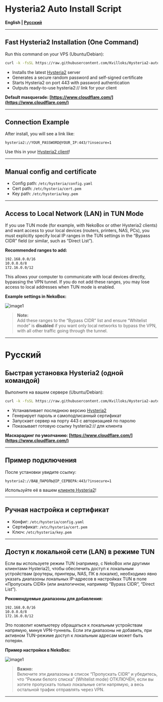 # Hysteria2 Auto Install Script

**English | [Русский](#русский)**

---

## Fast Hysteria2 Installation (One Command)

Run this command on your VPS (Ubuntu/Debian):

```bash
curl -k -fsSL https://raw.githubusercontent.com/Kvilloks/Hysteria2-autoinstall/main/install-hysteria2.sh -o /tmp/install-hysteria2.sh && dos2unix /tmp/install-hysteria2.sh 2>/dev/null || sed -i 's/\r$//' /tmp/install-hysteria2.sh && chmod +x /tmp/install-hysteria2.sh && bash /tmp/install-hysteria2.sh
```

- Installs the latest [Hysteria2](https://github.com/apernet/hysteria) server
- Generates a secure random password and self-signed certificate
- Starts Hysteria2 on port 443 with password authentication
- Outputs ready-to-use hysteria2:// link for your client

**Default masquerade: [https://www.cloudflare.com/](https://www.cloudflare.com/)**

---

## Connection Example

After install, you will see a link like:

```
hysteria2://YOUR_PASSWORD@YOUR_IP:443/?insecure=1
```

Use this in your [Hysteria2 client](https://github.com/apernet/hysteria#clients)!

---

## Manual config and certificate

- Config path: `/etc/hysteria/config.yaml`
- Cert path: `/etc/hysteria/cert.pem`
- Key path: `/etc/hysteria/key.pem`

---

## Access to Local Network (LAN) in TUN Mode

If you use TUN mode (for example, with NekoBox or other Hysteria2 clients) and want access to your local devices (routers, printers, NAS, PCs), you must explicitly specify local IP ranges in the TUN settings in the “Bypass CIDR” field (or similar, such as “Direct List”).

**Recommended ranges to add:**
```
192.168.0.0/16
10.0.0.0/8
172.16.0.0/12
```

This allows your computer to communicate with local devices directly, bypassing the VPN tunnel. If you do not add these ranges, you may lose access to local addresses when TUN mode is enabled.

**Example settings in NekoBox:**

![image1](image1)

> **Note:**  
> Add these ranges to the “Bypass CIDR” list and ensure “Whitelist mode” is **disabled** if you want only local networks to bypass the VPN, with all other traffic going through the tunnel.

---

# Русский

## Быстрая установка Hysteria2 (одной командой)

Выполните на вашем сервере (Ubuntu/Debian):

```bash
curl -k -fsSL https://raw.githubusercontent.com/Kvilloks/Hysteria2-autoinstall/main/install-hysteria2.sh -o /tmp/install-hysteria2.sh && dos2unix /tmp/install-hysteria2.sh 2>/dev/null || sed -i 's/\r$//' /tmp/install-hysteria2.sh && chmod +x /tmp/install-hysteria2.sh && bash /tmp/install-hysteria2.sh
```

- Устанавливает последнюю версию [Hysteria2](https://github.com/apernet/hysteria)
- Генерирует пароль и самоподписанный сертификат
- Запускает сервер на порту 443 с авторизацией по паролю
- Показывает готовую ссылку hysteria2:// для клиента

**Маскарадинг по умолчанию: [https://www.cloudflare.com/](https://www.cloudflare.com/)**

---

## Пример подключения

После установки увидите ссылку:

```
hysteria2://ВАШ_ПАРОЛЬ@IP_СЕРВЕРА:443/?insecure=1
```

Используйте её в вашем [клиенте Hysteria2](https://github.com/apernet/hysteria#clients)!

---

## Ручная настройка и сертификат

- Конфиг: `/etc/hysteria/config.yaml`
- Сертификат: `/etc/hysteria/cert.pem`
- Ключ: `/etc/hysteria/key.pem`

---

## Доступ к локальной сети (LAN) в режиме TUN

Если вы используете режим TUN (например, с NekoBox или другими клиентами Hysteria2), чтобы обеспечить доступ к локальным устройствам (роутеры, принтеры, NAS, ПК в локалке), необходимо явно указать диапазоны локальных IP-адресов в настройках TUN в поле «Пропускать CIDR» (или аналогичном, например “Bypass CIDR”, “Direct List”).

**Рекомендуемые диапазоны для добавления:**
```
192.168.0.0/16
10.0.0.0/8
172.16.0.0/12
```

Это позволит компьютеру обращаться к локальным устройствам напрямую, минуя VPN-туннель. Если эти диапазоны не добавить, при активном TUN-режиме доступ к локальным адресам может быть потерян.

**Пример настройки в NekoBox:**

![image1](image1)

> **Важно:**  
> Включите эти диапазоны в список “Пропускать CIDR” и убедитесь, что “Режим белого списка” (Whitelist mode) ОТКЛЮЧЁН, если вы хотите пропускать только локальные сети напрямую, а весь остальной трафик отправлять через VPN.

---
